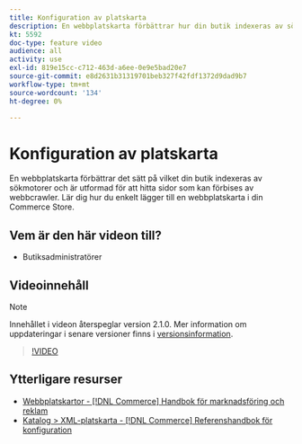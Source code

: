 ```yaml
---
title: Konfiguration av platskarta
description: En webbplatskarta förbättrar hur din butik indexeras av sökmotorer. Lär dig hur du ställer in en webbplatskarta för din [!DNL Commerce] lagra i Admin.
kt: 5592
doc-type: feature video
audience: all
activity: use
exl-id: 819e15cc-c712-463d-a6ee-0e9e5bad20e7
source-git-commit: e8d2631b31319701beb327f42fdf1372d9dad9b7
workflow-type: tm+mt
source-wordcount: '134'
ht-degree: 0%

---
```


# Konfiguration av platskarta

En webbplatskarta förbättrar det sätt på vilket din butik indexeras av sökmotorer och är utformad för att hitta sidor som kan förbises av webbcrawler. Lär dig hur du enkelt lägger till en webbplatskarta i din Commerce Store.

## Vem är den här videon till?

- Butiksadministratörer

## Videoinnehåll

>[!NOTE]
>
>Innehållet i videon återspeglar version 2.1.0. Mer information om uppdateringar i senare versioner finns i [versionsinformation](https://experienceleague.adobe.com/docs/commerce-operations/release/notes/overview.html).

>[!VIDEO](https://video.tv.adobe.com/v/35748?quality=12&learn=on)

## Ytterligare resurser

- [Webbplatskartor - [!DNL Commerce] Handbok för marknadsföring och reklam](https://experienceleague.adobe.com/docs/commerce-admin/marketing/seo/sitemap-xml.html)
- [Katalog > XML-platskarta - [!DNL Commerce] Referenshandbok för konfiguration](https://experienceleague.adobe.com/docs/commerce-admin/config/catalog/xml-sitemap.html)
